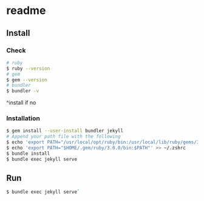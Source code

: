 # readme

## Install

### Check
```bash
# ruby   
$ ruby --version
# gem
$ gem --version
# bundler
$ bundler -v
```

^install if no

### Installation

```bash
$ gem install --user-install bundler jekyll
# Append your path file with the following
$ echo 'export PATH="/usr/local/opt/ruby/bin:/usr/local/lib/ruby/gems/3.0.0/bin:$PATH"' >> ~/.zshrc
$ echo 'export PATH="$HOME/.gem/ruby/3.0.0/bin:$PATH"' >> ~/.zshrc
$ bundle install
$ bundle exec jekyll serve
```

## Run

```bash
$ bundle exec jekyll serve`
```